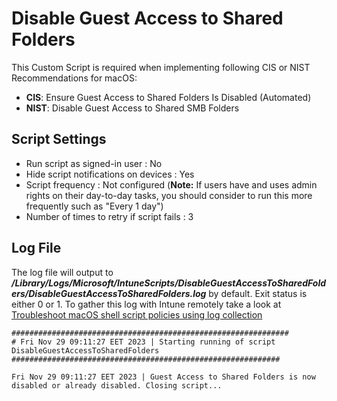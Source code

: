 # Disable Guest Access to Shared Folders
This Custom Script is required when implementing following CIS or NIST Recommendations for macOS: 
- **CIS**: Ensure Guest Access to Shared Folders Is Disabled (Automated)
- **NIST**: Disable Guest Access to Shared SMB Folders

## Script Settings

- Run script as signed-in user : No
- Hide script notifications on devices : Yes
- Script frequency : Not configured (**Note:** If users have and uses admin rights on their day-to-day tasks, you should consider to run this more frequently such as "Every 1 day")
- Number of times to retry if script fails : 3

## Log File

The log file will output to ***/Library/Logs/Microsoft/IntuneScripts/DisableGuestAccessToSharedFolders/DisableGuestAccessToSharedFolders.log*** by default. Exit status is either 0 or 1. To gather this log with Intune remotely take a look at  [Troubleshoot macOS shell script policies using log collection](https://docs.microsoft.com/en-us/mem/intune/apps/macos-shell-scripts#troubleshoot-macos-shell-script-policies-using-log-collection)

```
##############################################################
# Fri Nov 29 09:11:27 EET 2023 | Starting running of script DisableGuestAccessToSharedFolders
############################################################

Fri Nov 29 09:11:27 EET 2023 | Guest Access to Shared Folders is now disabled or already disabled. Closing script...
```
